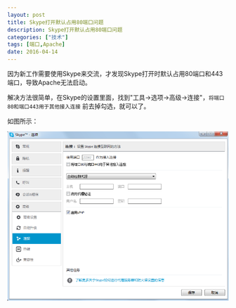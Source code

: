 ```yaml
---
layout: post
title: Skype打开默认占用80端口问题
description: Skype打开默认占用80端口问题
categories: ["技术"]
tags: [端口,Apache]
date: 2016-04-14
---
```


因为新工作需要使用Skype来交流，才发现Skype打开时默认占用80端口和443端口，导致Apache无法启动。

解决方法很简单，在Skype的设置里面，找到"工具->选项->高级->连接"，`将端口80和端口443用于其他接入连接` 前去掉勾选，就可以了。

如图所示：

![skype-port-80-1.png](/images/skype-port-80-1.png)

